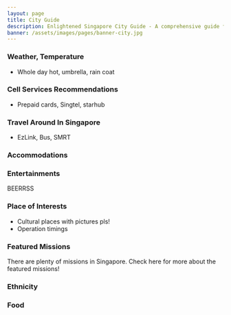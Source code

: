 ```yaml
---
layout: page
title: City Guide
description: Enlightened Singapore City Guide - A comprehensive guide for agents who's traveling in Singapore
banner: /assets/images/pages/banner-city.jpg
---
```


### Weather, Temperature

- Whole day hot, umbrella, rain coat

### Cell Services Recommendations

- Prepaid cards, Singtel, starhub

### Travel Around In Singapore

- EzLink, Bus, SMRT

### Accommodations

### Entertainments

BEERRSS

### Place of Interests

- Cultural places with pictures pls!
- Operation timings

### Featured Missions

There are plenty of missions in Singapore. Check here for more about the featured missions!

### Ethnicity

### Food
